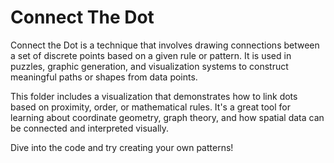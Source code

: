 # Connect The Dot

Connect the Dot is a technique that involves drawing connections between a set of discrete points based on a given rule or pattern. It is used in puzzles, graphic generation, and visualization systems to construct meaningful paths or shapes from data points.

This folder includes a visualization that demonstrates how to link dots based on proximity, order, or mathematical rules. It's a great tool for learning about coordinate geometry, graph theory, and how spatial data can be connected and interpreted visually.

Dive into the code and try creating your own patterns!

